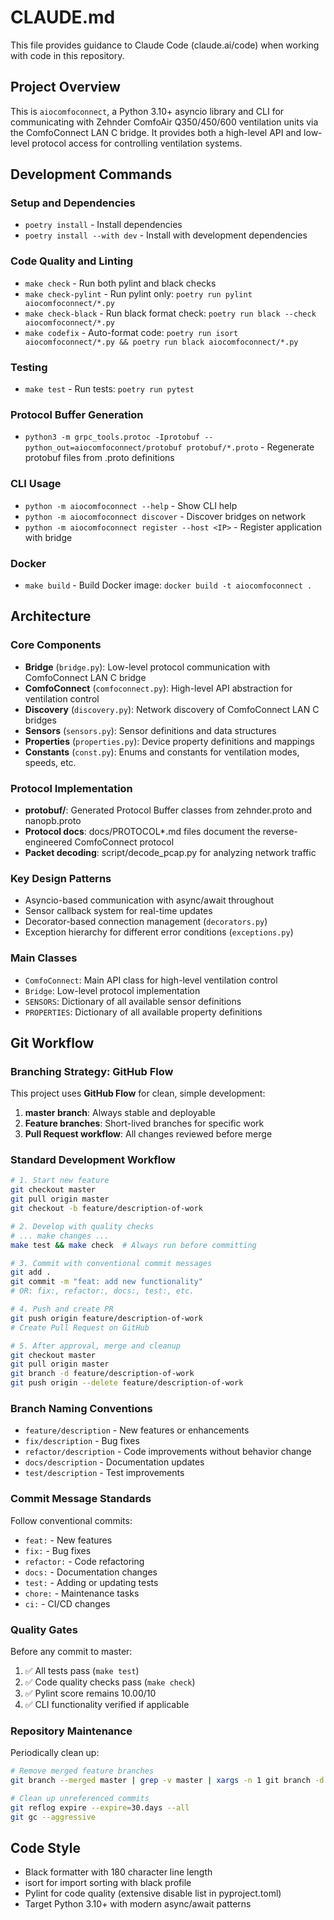 # CLAUDE.md

This file provides guidance to Claude Code (claude.ai/code) when working with code in this repository.

## Project Overview

This is `aiocomfoconnect`, a Python 3.10+ asyncio library and CLI for communicating with Zehnder ComfoAir Q350/450/600 ventilation units via the ComfoConnect LAN C bridge. It provides both a high-level API and low-level protocol access for controlling ventilation systems.

## Development Commands

### Setup and Dependencies
- `poetry install` - Install dependencies
- `poetry install --with dev` - Install with development dependencies  

### Code Quality and Linting
- `make check` - Run both pylint and black checks
- `make check-pylint` - Run pylint only: `poetry run pylint aiocomfoconnect/*.py`
- `make check-black` - Run black format check: `poetry run black --check aiocomfoconnect/*.py`
- `make codefix` - Auto-format code: `poetry run isort aiocomfoconnect/*.py && poetry run black aiocomfoconnect/*.py`

### Testing
- `make test` - Run tests: `poetry run pytest`

### Protocol Buffer Generation
- `python3 -m grpc_tools.protoc -Iprotobuf --python_out=aiocomfoconnect/protobuf protobuf/*.proto` - Regenerate protobuf files from .proto definitions

### CLI Usage
- `python -m aiocomfoconnect --help` - Show CLI help
- `python -m aiocomfoconnect discover` - Discover bridges on network
- `python -m aiocomfoconnect register --host <IP>` - Register application with bridge

### Docker
- `make build` - Build Docker image: `docker build -t aiocomfoconnect .`

## Architecture

### Core Components

- **Bridge** (`bridge.py`): Low-level protocol communication with ComfoConnect LAN C bridge
- **ComfoConnect** (`comfoconnect.py`): High-level API abstraction for ventilation control
- **Discovery** (`discovery.py`): Network discovery of ComfoConnect LAN C bridges
- **Sensors** (`sensors.py`): Sensor definitions and data structures  
- **Properties** (`properties.py`): Device property definitions and mappings
- **Constants** (`const.py`): Enums and constants for ventilation modes, speeds, etc.

### Protocol Implementation

- **protobuf/**: Generated Protocol Buffer classes from zehnder.proto and nanopb.proto
- **Protocol docs**: docs/PROTOCOL*.md files document the reverse-engineered ComfoConnect protocol
- **Packet decoding**: script/decode_pcap.py for analyzing network traffic

### Key Design Patterns

- Asyncio-based communication with async/await throughout
- Sensor callback system for real-time updates
- Decorator-based connection management (`decorators.py`)
- Exception hierarchy for different error conditions (`exceptions.py`)

### Main Classes

- `ComfoConnect`: Main API class for high-level ventilation control
- `Bridge`: Low-level protocol implementation
- `SENSORS`: Dictionary of all available sensor definitions
- `PROPERTIES`: Dictionary of all available property definitions

## Git Workflow

### Branching Strategy: GitHub Flow

This project uses **GitHub Flow** for clean, simple development:

1. **master branch**: Always stable and deployable
2. **Feature branches**: Short-lived branches for specific work
3. **Pull Request workflow**: All changes reviewed before merge

### Standard Development Workflow

```bash
# 1. Start new feature
git checkout master
git pull origin master  
git checkout -b feature/description-of-work

# 2. Develop with quality checks
# ... make changes ...
make test && make check  # Always run before committing

# 3. Commit with conventional commit messages
git add .
git commit -m "feat: add new functionality"
# OR: fix:, refactor:, docs:, test:, etc.

# 4. Push and create PR
git push origin feature/description-of-work
# Create Pull Request on GitHub

# 5. After approval, merge and cleanup
git checkout master
git pull origin master
git branch -d feature/description-of-work
git push origin --delete feature/description-of-work
```

### Branch Naming Conventions

- `feature/description` - New features or enhancements
- `fix/description` - Bug fixes
- `refactor/description` - Code improvements without behavior change
- `docs/description` - Documentation updates
- `test/description` - Test improvements

### Commit Message Standards

Follow conventional commits:
- `feat:` - New features
- `fix:` - Bug fixes  
- `refactor:` - Code refactoring
- `docs:` - Documentation changes
- `test:` - Adding or updating tests
- `chore:` - Maintenance tasks
- `ci:` - CI/CD changes

### Quality Gates

Before any commit to master:
1. ✅ All tests pass (`make test`)
2. ✅ Code quality checks pass (`make check`)
3. ✅ Pylint score remains 10.00/10
4. ✅ CLI functionality verified if applicable

### Repository Maintenance

Periodically clean up:
```bash
# Remove merged feature branches
git branch --merged master | grep -v master | xargs -n 1 git branch -d

# Clean up unreferenced commits
git reflog expire --expire=30.days --all
git gc --aggressive
```

## Code Style

- Black formatter with 180 character line length
- isort for import sorting with black profile
- Pylint for code quality (extensive disable list in pyproject.toml)
- Target Python 3.10+ with modern async/await patterns